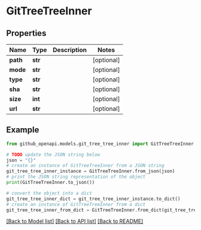 # GitTreeTreeInner


## Properties

Name | Type | Description | Notes
------------ | ------------- | ------------- | -------------
**path** | **str** |  | [optional] 
**mode** | **str** |  | [optional] 
**type** | **str** |  | [optional] 
**sha** | **str** |  | [optional] 
**size** | **int** |  | [optional] 
**url** | **str** |  | [optional] 

## Example

```python
from github_openapi.models.git_tree_tree_inner import GitTreeTreeInner

# TODO update the JSON string below
json = "{}"
# create an instance of GitTreeTreeInner from a JSON string
git_tree_tree_inner_instance = GitTreeTreeInner.from_json(json)
# print the JSON string representation of the object
print(GitTreeTreeInner.to_json())

# convert the object into a dict
git_tree_tree_inner_dict = git_tree_tree_inner_instance.to_dict()
# create an instance of GitTreeTreeInner from a dict
git_tree_tree_inner_from_dict = GitTreeTreeInner.from_dict(git_tree_tree_inner_dict)
```
[[Back to Model list]](../README.md#documentation-for-models) [[Back to API list]](../README.md#documentation-for-api-endpoints) [[Back to README]](../README.md)



